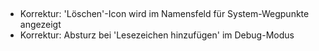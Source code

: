 ##

- Korrektur: 'Löschen'-Icon wird im Namensfeld für System-Wegpunkte angezeigt
- Korrektur: Absturz bei 'Lesezeichen hinzufügen' im Debug-Modus
